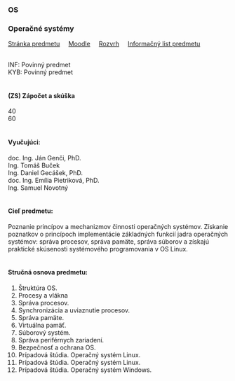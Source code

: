 ### OS
### Operačné systémy

[Stránka predmetu](https://kurzy.kpi.fei.tuke.sk/os/)&nbsp;&nbsp;&nbsp;&nbsp;
[Moodle](https://moodle.fei.tuke.sk/enrol/index.php?id=7)&nbsp;&nbsp;&nbsp;&nbsp;
[Rozvrh](https://maisportal.tuke.sk/portal/rozvrhy.mais)&nbsp;&nbsp;&nbsp;&nbsp;
[Informačný list predmetu](https://maisportal.tuke.sk/portal/tlacPredmetuOSP.mais?predmetId=52655596&lang=sk)&nbsp;&nbsp;&nbsp;&nbsp;
<br>
<br>

INF: Povinný predmet <br>
KYB: Povinný predmet <br>
<br>

#### (ZS) Zápočet a skúška
<div class="points-bar">
  <div class="points zapocet" style="width: 40%">40</div>
  <div class="points skuska" style="width: 60%">60</div>
</div>
<br>

#### Vyučujúci:
doc. Ing. Ján Genči, PhD.<br>
Ing. Tomáš Buček<br>
Ing. Daniel Gecášek, PhD.<br>
doc. Ing. Emília Pietriková, PhD.<br>
Ing. Samuel Novotný
<br>
<br>

#### Cieľ predmetu:
Poznanie princípov a mechanizmov činnosti operačných systémov. Získanie poznatkov o  princípoch implementácie základných funkcií jadra operačných systémov: správa procesov, správa pamäte, správa súborov a získajú praktické skúsenosti systémového programovania v OS Linux.
<br>
<br>

#### Stručná osnova predmetu:
1. Štruktúra OS.
2. Procesy a vlákna
3. Správa procesov.
4. Synchronizácia a uviaznutie procesov.
5. Správa pamäte.
6. Virtuálna pamäť.
7. Súborový systém.
8. Správa periférnych zariadení.
9. Bezpečnosť a ochrana OS.
10. Prípadová štúdia. Operačný systém Linux.
11. Prípadová štúdia. Operačný systém Linux.
12. Prípadová štúdia. Operačný systém Windows.